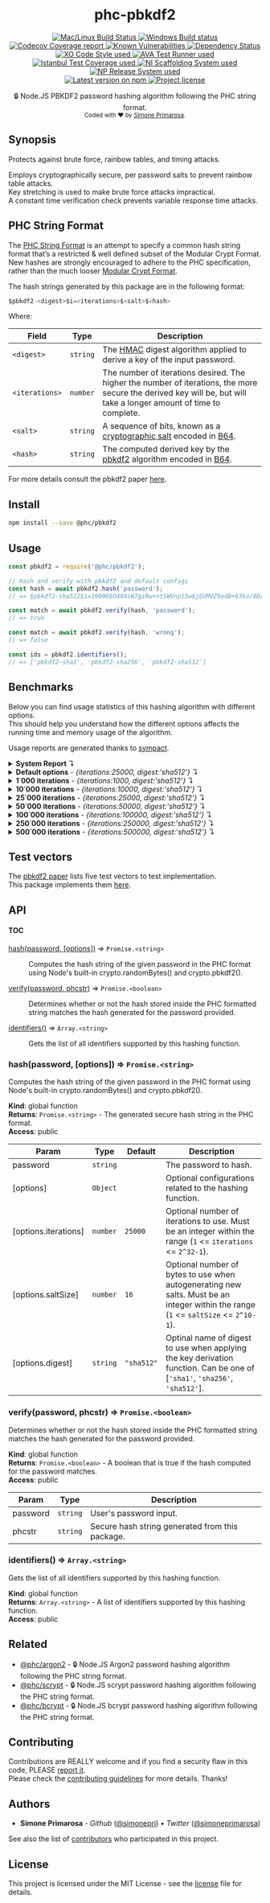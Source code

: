 <h1 align="center">
  <b>phc-pbkdf2</b>
</h1>
<p align="center">
  <!-- CI - TravisCI -->
  <a href="https://travis-ci.org/simonepri/phc-pbkdf2">
    <img src="https://img.shields.io/travis/simonepri/phc-pbkdf2/master.svg?label=MacOS%20%26%20Linux" alt="Mac/Linux Build Status" />
  </a>
  <!-- CI - AppVeyor -->
  <a href="https://ci.appveyor.com/project/simonepri/phc-pbkdf2">
    <img src="https://img.shields.io/appveyor/ci/simonepri/phc-pbkdf2/master.svg?label=Windows" alt="Windows Build status" />
  </a>
  <!-- Coverage - Codecov -->
  <a href="https://codecov.io/gh/simonepri/phc-pbkdf2">
    <img src="https://img.shields.io/codecov/c/github/simonepri/phc-pbkdf2/master.svg" alt="Codecov Coverage report" />
  </a>
  <!-- DM - Snyk -->
  <a href="https://snyk.io/test/github/simonepri/phc-pbkdf2?targetFile=package.json">
    <img src="https://snyk.io/test/github/simonepri/phc-pbkdf2/badge.svg?targetFile=package.json" alt="Known Vulnerabilities" />
  </a>
  <!-- DM - David -->
  <a href="https://david-dm.org/simonepri/phc-pbkdf2">
    <img src="https://david-dm.org/simonepri/phc-pbkdf2/status.svg" alt="Dependency Status" />
  </a>

  <br/>

  <!-- Code Style - XO-Prettier -->
  <a href="https://github.com/xojs/xo">
    <img src="https://img.shields.io/badge/code_style-XO+Prettier-5ed9c7.svg" alt="XO Code Style used" />
  </a>
  <!-- Test Runner - AVA -->
  <a href="https://github.com/avajs/ava">
    <img src="https://img.shields.io/badge/test_runner-AVA-fb3170.svg" alt="AVA Test Runner used" />
  </a>
  <!-- Test Coverage - Istanbul -->
  <a href="https://github.com/istanbuljs/nyc">
    <img src="https://img.shields.io/badge/test_coverage-NYC-fec606.svg" alt="Istanbul Test Coverage used" />
  </a>
  <!-- Init - ni -->
  <a href="https://github.com/simonepri/ni">
    <img src="https://img.shields.io/badge/initialized_with-ni-e74c3c.svg" alt="NI Scaffolding System used" />
  </a>
  <!-- Release - np -->
  <a href="https://github.com/sindresorhus/np">
    <img src="https://img.shields.io/badge/released_with-np-6c8784.svg" alt="NP Release System used" />
  </a>

  <br/>

  <!-- Version - npm -->
  <a href="https://www.npmjs.com/package/@phc/pbkdf2">
    <img src="https://img.shields.io/npm/v/@phc/pbkdf2.svg" alt="Latest version on npm" />
  </a>
  <!-- License - MIT -->
  <a href="https://github.com/simonepri/phc-pbkdf2/tree/master/license">
    <img src="https://img.shields.io/github/license/simonepri/phc-pbkdf2.svg" alt="Project license" />
  </a>
</p>
<p align="center">
  🔒 Node.JS PBKDF2 password hashing algorithm following the PHC string format.
  <br/>

  <sub>
    Coded with ❤️ by <a href="#authors">Simone Primarosa</a>.
  </sub>
</p>

## Synopsis

Protects against brute force, rainbow tables, and timing attacks.

Employs cryptographically secure, per password salts to prevent rainbow table
attacks.  
Key stretching is used to make brute force attacks impractical.  
A constant time verification check prevents variable response time attacks.

## PHC String Format

The [PHC String Format][specs:phc] is an attempt to specify a common hash string format that’s a restricted & well defined subset of the Modular Crypt Format. New hashes are strongly encouraged to adhere to the PHC specification, rather than the much looser [Modular Crypt Format][specs:mcf].

The hash strings generated by this package are in the following format:

```c
$pbkdf2-<digest>$i=<iterations>$<salt>$<hash>
```

Where:

| Field | Type | Description
| --- | --- | --- |
| `<digest>` | <code>string</code> | The [HMAC][specs:HMAC] digest algorithm applied to derive a key of the input password. |
| `<iterations>` | <code>number</code> | The number of iterations desired. The higher the number of iterations, the more secure the derived key will be, but will take a longer amount of time to complete. |
| `<salt>` | <code>string</code> | A sequence of bits, known as a [cryptographic salt][specs:salt] encoded in [B64][specs:B64]. |
| `<hash>` | <code>string</code> | The computed derived key by the [pbkdf2][specs:PBKDF2] algorithm encoded in [B64][specs:B64]. |

For more details consult the pbkdf2 paper [here][paper].

## Install

```bash
npm install --save @phc/pbkdf2
```

## Usage

```js
const pbkdf2 = require('@phc/pbkdf2');

// Hash and verify with pbkdf2 and default configs
const hash = await pbkdf2.hash('password');
// => $pbkdf2-sha512$i=10000$O484sW7giRw+nt5WVnp15w$jEUMVZ9adB+63ko/8Dr9oB1jWdndpVVQ65xRlT+tA1GTKcJ7BWlTjdaiILzZAhIPEtgTImKvbgnu8TS/ZrjKgA

const match = await pbkdf2.verify(hash, 'password');
// => true

const match = await pbkdf2.verify(hash, 'wrong');
// => false

const ids = pbkdf2.identifiers();
// => ['pbkdf2-sha1', 'pbkdf2-sha256', 'pbkdf2-sha512']
```

## Benchmarks

Below you can find usage statistics of this hashing algorithm with different
options.  
This should help you understand how the different options affects the running
time and memory usage of the algorithm.

Usage reports are generated thanks to [sympact][gh:sympact].

<details>
<summary><strong>System Report</strong> ↴</summary>

```
Distro    Release  Platform  Arch
--------  -------  --------  ----
Mac OS X  10.12.6  darwin    x64

CPU     Brand           Clock     Cores
------  --------------  --------  -----
Intel®  Core™ i5-6360U  2.00 GHz  4    

Memory                  Type    Size         Clock   
----------------------  ------  -----------  --------
Micron Technology Inc.  LPDDR3  4294.967 MB  1867 MHz
Micron Technology Inc.  LPDDR3  4294.967 MB  1867 MHz
```

</details>


<details>
<summary><strong>Default options</strong> - <i>{iterations:25000, digest:'sha512'}</i> ↴</summary>

```
CPU Usage (avarage ± σ)  CPU Usage Range (min … max)
-----------------------  ---------------------------
0.90 % ± 0.00 %          0.90 % … 0.90 %            

RAM Usage (avarage ± σ)  RAM Usage Range (min … max)
-----------------------  ---------------------------
22.069 MB ± 0.504 MB     21.357 MB … 22.434 MB      

Execution time  Sampling time  Samples  
--------------  -------------  ---------
0.045 s         0.098 s        3 samples

Instant  CPU Usage  RAM Usage  PIDS
-------  ---------  ---------  ----
0.030 s  0.90 %     21.357 MB  5268
0.081 s  0.90 %     22.417 MB  5268
0.098 s  0.90 %     22.434 MB  5268
```

</details>

<details>
<summary><strong>1˙000 iterations</strong> - <i>{iterations:1000, digest:'sha512'}</i> ↴</summary>

```
CPU Usage (avarage ± σ)  CPU Usage Range (min … max)
-----------------------  ---------------------------
1.70 % ± 1.00 %          0.70 % … 2.70 %            

RAM Usage (avarage ± σ)  RAM Usage Range (min … max)
-----------------------  ---------------------------
23.601 MB ± 0.561 MB     23.040 MB … 24.162 MB      

Execution time  Sampling time  Samples  
--------------  -------------  ---------
0.010 s         0.06 s         2 samples

Instant  CPU Usage  RAM Usage  PIDS
-------  ---------  ---------  -----
0.028 s  0.70 %     23.040 MB  96698
0.060 s  2.70 %     24.162 MB  96698
```

</details>

<details>
<summary><strong>10˙000 iterations</strong> - <i>{iterations:10000, digest:'sha512'}</i> ↴</summary>

```
  CPU Usage (avarage ± σ)  CPU Usage Range (min … max)
  -----------------------  ---------------------------
  0.50 % ± 0.00 %          0.50 % … 0.50 %            

  RAM Usage (avarage ± σ)  RAM Usage Range (min … max)
  -----------------------  ---------------------------
  23.562 MB ± 0.543 MB     23.020 MB … 24.105 MB      

  Execution time  Sampling time  Samples  
  --------------  -------------  ---------
  0.021 s         0.069 s        2 samples

  Instant  CPU Usage  RAM Usage  PIDS
  -------  ---------  ---------  -----
  0.027 s  0.50 %     23.020 MB  96709
  0.069 s  0.50 %     24.105 MB  96709
```

</details>

<details>
<summary><strong>25˙000 iterations</strong> - <i>{iterations:25000, digest:'sha512'}</i> ↴</summary>

```
CPU Usage (avarage ± σ)  CPU Usage Range (min … max)
-----------------------  ---------------------------
0.90 % ± 0.00 %          0.90 % … 0.90 %            

RAM Usage (avarage ± σ)  RAM Usage Range (min … max)
-----------------------  ---------------------------
23.966 MB ± 0.516 MB     23.237 MB … 24.330 MB      

Execution time  Sampling time  Samples  
--------------  -------------  ---------
0.043 s         0.093 s        3 samples

Instant  CPU Usage  RAM Usage  PIDS
-------  ---------  ---------  -----
0.027 s  0.90 %     23.237 MB  96720
0.078 s  0.90 %     24.330 MB  96720
0.093 s  0.90 %     24.330 MB  96720
```

</details>

<details>
<summary><strong>50˙000 iterations</strong> - <i>{iterations:50000, digest:'sha512'}</i> ↴</summary>

```
CPU Usage (avarage ± σ)  CPU Usage Range (min … max)
-----------------------  ---------------------------
0.90 % ± 0.00 %          0.90 % … 0.90 %            

RAM Usage (avarage ± σ)  RAM Usage Range (min … max)
-----------------------  ---------------------------
24.047 MB ± 0.451 MB     23.265 MB … 24.314 MB      

Execution time  Sampling time  Samples  
--------------  -------------  ---------
0.072 s         0.126 s        4 samples

Instant  CPU Usage  RAM Usage  PIDS
-------  ---------  ---------  -----
0.027 s  0.90 %     23.265 MB  96733
0.075 s  0.90 %     24.293 MB  96733
0.108 s  0.90 %     24.314 MB  96733
0.126 s  0.90 %     24.314 MB  96733
```

</details>

<details>
<summary><strong>100˙000 iterations</strong> - <i>{iterations:100000, digest:'sha512'}</i> ↴</summary>

```
CPU Usage (avarage ± σ)  CPU Usage Range (min … max)
-----------------------  ---------------------------
15.65 % ± 17.27 %        0.70 % … 40.00 %           

RAM Usage (avarage ± σ)  RAM Usage Range (min … max)
-----------------------  ---------------------------
24.246 MB ± 0.389 MB     23.376 MB … 24.437 MB      

Execution time  Sampling time  Samples  
--------------  -------------  ---------
0.142 s         0.192 s        6 samples

Instant  CPU Usage  RAM Usage  PIDS
-------  ---------  ---------  -----
0.028 s  0.70 %     23.376 MB  96748
0.079 s  4.40 %     24.416 MB  96748
0.111 s  4.40 %     24.416 MB  96748
0.142 s  4.40 %     24.416 MB  96748
0.168 s  40.00 %    24.416 MB  96748
0.192 s  40.00 %    24.437 MB  96748
```

</details>

<details>
<summary><strong>250˙000 iterations</strong> - <i>{iterations:250000, digest:'sha512'}</i> ↴</summary>

```
CPU Usage (avarage ± σ)  CPU Usage Range (min … max)
-----------------------  ---------------------------
38.83 % ± 23.16 %        0.60 % … 68.10 %           

RAM Usage (avarage ± σ)  RAM Usage Range (min … max)
-----------------------  ---------------------------
24.286 MB ± 0.304 MB     23.192 MB … 24.388 MB      

Execution time  Sampling time  Samples   
--------------  -------------  ----------
0.368 s         0.42 s         14 samples

Instant  CPU Usage  RAM Usage  PIDS
-------  ---------  ---------  -----
0.028 s  0.60 %     23.192 MB  96767
0.075 s  0.60 %     24.367 MB  96767
0.105 s  20.90 %    24.367 MB  96767
0.136 s  20.90 %    24.367 MB  96767
0.166 s  20.90 %    24.367 MB  96767
0.197 s  20.90 %    24.367 MB  96767
0.229 s  50.90 %    24.367 MB  96767
0.262 s  50.90 %    24.367 MB  96767
0.289 s  50.90 %    24.367 MB  96767
0.319 s  50.90 %    24.367 MB  96767
0.346 s  50.90 %    24.367 MB  96767
0.378 s  68.10 %    24.367 MB  96767
0.404 s  68.10 %    24.388 MB  96767
0.420 s  68.10 %    24.388 MB  96767
```

</details>

<details>
<summary><strong>500˙000 iterations</strong> - <i>{iterations:500000, digest:'sha512'}</i> ↴</summary>

```
CPU Usage (avarage ± σ)  CPU Usage Range (min … max)
-----------------------  ---------------------------
61.37 % ± 28.77 %        0.70 % … 91.30 %           

RAM Usage (avarage ± σ)  RAM Usage Range (min … max)
-----------------------  ---------------------------
24.189 MB ± 0.225 MB     23.044 MB … 24.252 MB      

Execution time  Sampling time  Samples   
--------------  -------------  ----------
0.748 s         0.798 s        27 samples

Instant  CPU Usage  RAM Usage  PIDS
-------  ---------  ---------  -----
0.027 s  0.70 %     23.044 MB  96802
0.077 s  13.60 %    24.232 MB  96802
0.107 s  13.60 %    24.232 MB  96802
0.139 s  13.60 %    24.232 MB  96802
0.169 s  13.60 %    24.232 MB  96802
0.198 s  45.10 %    24.232 MB  96802
0.229 s  45.10 %    24.232 MB  96802
0.262 s  45.10 %    24.232 MB  96802
0.289 s  45.10 %    24.232 MB  96802
0.313 s  45.10 %    24.232 MB  96802
0.343 s  65.20 %    24.232 MB  96802
0.373 s  65.20 %    24.232 MB  96802
0.404 s  65.20 %    24.232 MB  96802
0.431 s  65.20 %    24.232 MB  96802
0.462 s  78.20 %    24.232 MB  96802
0.491 s  78.20 %    24.232 MB  96802
0.518 s  78.20 %    24.232 MB  96802
0.547 s  78.20 %    24.232 MB  96802
0.578 s  86.60 %    24.232 MB  96802
0.609 s  86.60 %    24.232 MB  96802
0.639 s  86.60 %    24.232 MB  96802
0.668 s  86.60 %    24.232 MB  96802
0.701 s  91.30 %    24.232 MB  96802
0.727 s  91.30 %    24.232 MB  96802
0.756 s  91.30 %    24.232 MB  96802
0.787 s  91.30 %    24.252 MB  96802
0.798 s  91.30 %    24.252 MB  96802
```

</details>

## Test vectors

The [pbkdf2 paper][paper:test] lists five test vectors to test implementation.  
This package implements them [here][tvec].

## API

#### TOC

<dl>
<dt><a href="#hash">hash(password, [options])</a> ⇒ <code>Promise.&lt;string&gt;</code></dt>
<dd><p>Computes the hash string of the given password in the PHC format using Node&#39;s
built-in crypto.randomBytes() and crypto.pbkdf2().</p>
</dd>
<dt><a href="#verify">verify(password, phcstr)</a> ⇒ <code>Promise.&lt;boolean&gt;</code></dt>
<dd><p>Determines whether or not the hash stored inside the PHC formatted string
matches the hash generated for the password provided.</p>
</dd>
<dt><a href="#identifiers">identifiers()</a> ⇒ <code>Array.&lt;string&gt;</code></dt>
<dd><p>Gets the list of all identifiers supported by this hashing function.</p>
</dd>
</dl>

<a name="hash"></a>

### hash(password, [options]) ⇒ <code>Promise.&lt;string&gt;</code>
Computes the hash string of the given password in the PHC format using Node's
built-in crypto.randomBytes() and crypto.pbkdf2().

**Kind**: global function  
**Returns**: <code>Promise.&lt;string&gt;</code> - The generated secure hash string in the PHC
format.  
**Access**: public  

| Param | Type | Default | Description |
| --- | --- | --- | --- |
| password | <code>string</code> |  | The password to hash. |
| [options] | <code>Object</code> |  | Optional configurations related to the hashing function. |
| [options.iterations] | <code>number</code> | <code>25000</code> | Optional number of iterations to use. Must be an integer within the range (`1` <= `iterations` <= `2^32-1`). |
| [options.saltSize] | <code>number</code> | <code>16</code> | Optional number of bytes to use when autogenerating new salts. Must be an integer within the range (`1` <= `saltSize` <= `2^10-1`). |
| [options.digest] | <code>string</code> | <code>&quot;sha512&quot;</code> | Optinal name of digest to use when applying the key derivation function. Can be one of [`'sha1'`, `'sha256'`, `'sha512'`]. |

<a name="verify"></a>

### verify(password, phcstr) ⇒ <code>Promise.&lt;boolean&gt;</code>
Determines whether or not the hash stored inside the PHC formatted string
matches the hash generated for the password provided.

**Kind**: global function  
**Returns**: <code>Promise.&lt;boolean&gt;</code> - A boolean that is true if the hash computed
for the password matches.  
**Access**: public  

| Param | Type | Description |
| --- | --- | --- |
| password | <code>string</code> | User's password input. |
| phcstr | <code>string</code> | Secure hash string generated from this package. |

<a name="identifiers"></a>

### identifiers() ⇒ <code>Array.&lt;string&gt;</code>
Gets the list of all identifiers supported by this hashing function.

**Kind**: global function  
**Returns**: <code>Array.&lt;string&gt;</code> - A list of identifiers supported by this
hashing function.  
**Access**: public

## Related
- [@phc/argon2][argon2] -
🔒 Node.JS Argon2 password hashing algorithm following the PHC string format.
- [@phc/scrypt][scrypt] -
🔒 Node.JS scrypt password hashing algorithm following the PHC string format.
- [@phc/bcrypt][bcrypt] -
🔒 Node.JS bcrypt password hashing algorithm following the PHC string format.

## Contributing

Contributions are REALLY welcome and if you find a security flaw in this code, PLEASE [report it][new issue].  
Please check the [contributing guidelines][contributing] for more details. Thanks!

## Authors

- **Simone Primarosa** - *Github* ([@simonepri][github:simonepri]) • *Twitter* ([@simoneprimarosa][twitter:simoneprimarosa])

See also the list of [contributors][contributors] who participated in this project.

## License

This project is licensed under the MIT License - see the [license][license] file for details.

<!-- Links -->
[start]: https://github.com/simonepri/phc-pbkdf2#start-of-content
[new issue]: https://github.com/simonepri/phc-pbkdf2/issues/new
[contributors]: https://github.com/simonepri/phc-pbkdf2/contributors

[license]: https://github.com/simonepri/phc-pbkdf2/tree/master/license
[contributing]: https://github.com/simonepri/phc-pbkdf2/tree/master/.github/contributing.md

[tvec]: https://github.com/simonepri/phc-scrypt/tree/master/test/vectors.js

[argon2]: https://github.com/simonepri/phc-argon2
[scrypt]: https://github.com/simonepri/phc-scrypt
[bcrypt]: https://github.com/simonepri/phc-bcrypt

[github:simonepri]: https://github.com/simonepri
[twitter:simoneprimarosa]: http://twitter.com/intent/user?screen_name=simoneprimarosa

[gh:sympact]: https://github.com/simonepri/sympact

[specs:mcf]: https://github.com/ademarre/binary-mcf
[specs:phc]: https://github.com/P-H-C/phc-string-format/blob/master/phc-sf-spec.md
[specs:B64]: https://github.com/P-H-C/phc-string-format/blob/master/phc-sf-spec.md#b64
[specs:salt]: https://en.wikipedia.org/wiki/Salt_(cryptography)
[specs:HMAC]: https://en.wikipedia.org/wiki/HMAC
[specs:PBKDF2]: https://en.wikipedia.org/wiki/PBKDF2

[paper]: https://tools.ietf.org/html/rfc2898
[paper:test]: https://tools.ietf.org/html/rfc6070#section-2
